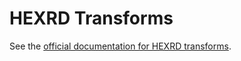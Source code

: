 HEXRD Transforms
================

See the [official documentation for HEXRD transforms](../_static/transforms.pdf).
